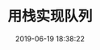 ---
title: 232. 用栈实现队列
date: 2019-06-19 18:38:22
categories:  #分类
    - 算法
tags:   #标签
    - linked-list
    - basic
description: 
    算法面试
---